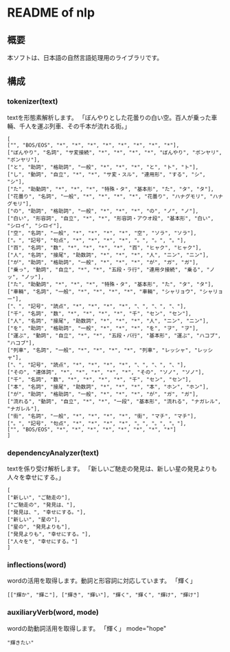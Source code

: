 # README of nlp
## 概要
本ソフトは、日本語の自然言語処理用のライブラリです。
## 構成
### tokenizer(text)
textを形態素解析します。
  「ぼんやりとした花曇りの白い空。百人が乗った車輛、千人を運ぶ列車、その千本が流れる街。」

```python3:
[
["", "BOS/EOS", "*", "*", "*", "*", "*", "*", "*", "*"], 
["ぼんやり", "名詞", "サ変接続", "*", "*", "*", "*", "ぼんやり", "ボンヤリ", "ボンヤリ"], 
["と", "助詞", "格助詞", "一般", "*", "*", "*", "と", "ト", "ト"], 
["し", "動詞", "自立", "*", "*", "サ変・スル", "連用形", "する", "シ", "シ"], 
["た", "助動詞", "*", "*", "*", "特殊・タ", "基本形", "た", "タ", "タ"], 
["花曇り", "名詞", "一般", "*", "*", "*", "*", "花曇り", "ハナグモリ", "ハナグモリ"], 
["の", "助詞", "格助詞", "一般", "*", "*", "*", "の", "ノ", "ノ"], 
["白い", "形容詞", "自立", "*", "*", "形容詞・アウオ段", "基本形", "白い", "シロイ", "シロイ"], 
["空", "名詞", "一般", "*", "*", "*", "*", "空", "ソラ", "ソラ"], 
["。", "記号", "句点", "*", "*", "*", "*", "。", "。", "。"], 
["百", "名詞", "数", "*", "*", "*", "*", "百", "ヒャク", "ヒャク"], 
["人", "名詞", "接尾", "助数詞", "*", "*", "*", "人", "ニン", "ニン"], 
["が", "助詞", "格助詞", "一般", "*", "*", "*", "が", "ガ", "ガ"], 
["乗っ", "動詞", "自立", "*", "*", "五段・ラ行", "連用タ接続", "乗る", "ノッ", "ノッ"], 
["た", "助動詞", "*", "*", "*", "特殊・タ", "基本形", "た", "タ", "タ"], 
["車輛", "名詞", "一般", "*", "*", "*", "*", "車輛", "シャリョウ", "シャリョー"], 
["、", "記号", "読点", "*", "*", "*", "*", "、", "、", "、"], 
["千", "名詞", "数", "*", "*", "*", "*", "千", "セン", "セン"], 
["人", "名詞", "接尾", "助数詞", "*", "*", "*", "人", "ニン", "ニン"], 
["を", "助詞", "格助詞", "一般", "*", "*", "*", "を", "ヲ", "ヲ"], 
["運ぶ", "動詞", "自立", "*", "*", "五段・バ行", "基本形", "運ぶ", "ハコブ", "ハコブ"], 
["列車", "名詞", "一般", "*", "*", "*", "*", "列車", "レッシャ", "レッシャ"], 
["、", "記号", "読点", "*", "*", "*", "*", "、", "、", "、"], 
["その", "連体詞", "*", "*", "*", "*", "*", "その", "ソノ", "ソノ"], 
["千", "名詞", "数", "*", "*", "*", "*", "千", "セン", "セン"], 
["本", "名詞", "接尾", "助数詞", "*", "*", "*", "本", "ホン", "ホン"], 
["が", "助詞", "格助詞", "一般", "*", "*", "*", "が", "ガ", "ガ"], 
["流れる", "動詞", "自立", "*", "*", "一段", "基本形", "流れる", "ナガレル", "ナガレル"], 
["街", "名詞", "一般", "*", "*", "*", "*", "街", "マチ", "マチ"], 
["。", "記号", "句点", "*", "*", "*", "*", "。", "。", "。"], 
["", "BOS/EOS", "*", "*", "*", "*", "*", "*", "*", "*"]
]
```
### dependencyAnalyzer(text)
textを係り受け解析します。
  「新しいご馳走の発見は、新しい星の発見よりも人々を幸せにする。」

```python3:
[
["新しい", "ご馳走の"], 
["ご馳走の", "発見は、"], 
["発見は、", "幸せにする。"], 
["新しい", "星の"], 
["星の", "発見よりも"], 
["発見よりも", "幸せにする。"], 
["人々を", "幸せにする。"]
]
```
### inflections(word)
wordの活用を取得します。動詞と形容詞に対応しています。
  「輝く」

```python3:
[["輝か", "輝こ"], ["輝き", "輝い"], "輝く", "輝く", "輝け", "輝け"]
```
### auxiliaryVerb(word, mode)
wordの助動詞活用を取得します。
  「輝く」 mode="hope"

```python3:
"輝きたい"
```
